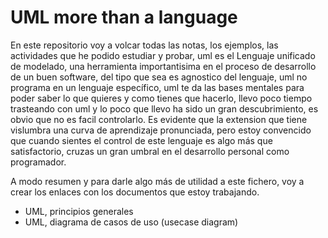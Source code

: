 # UML more than a language

En este repositorio voy a volcar todas las notas, los ejemplos, las actividades que he podido estudiar y probar, uml es el Lenguaje unificado de modelado, una herramienta importantisima en el proceso de desarrollo de un buen software, del tipo que sea es agnostico del lenguaje, uml no programa en un lenguaje específico, uml te da las bases mentales para poder saber lo que quieres y como tienes que hacerlo, llevo poco tiempo trasteando con uml y lo poco que llevo ha sido un gran descubrimiento, es obvio que no es facil controlarlo. Es evidente que la extension que tiene vislumbra una curva de aprendizaje pronunciada,  pero estoy convencido que cuando sientes el control de este lenguaje es algo más que satisfactorio, cruzas un gran umbral en el desarrollo personal como programador.

A modo resumen y para darle algo más de utilidad a este fichero, voy a crear los enlaces con los documentos que estoy trabajando.

- UML, principios generales 
- UML, diagrama de casos de uso (usecase diagram)
